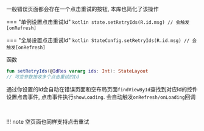 一般错误页面都会存在一个点击重试的按钮, 本库也简化了该操作

=== "单例设置点击重试Id"
    ```kotlin
    state.setRetryIds(R.id.msg) // 会触发[onRefresh]
    ```

=== "全局设置点击重试Id"
    ```kotlin
    StateConfig.setRetryIds(R.id.msg) // 会触发[onRefresh]
    ```

函数
```kotlin
fun setRetryIds(@IdRes vararg ids: Int): StateLayout
// 可变参数接收多个点击重试的Id
```

通过你设置的Id会自动在错误页面和空布局页面`findViewById`查找到对应Id的控件设置点击事件, 点击事件执行`showLoading`.
会自动触发`onRefresh/onLoading`回调

<br>

!!! note
    空页面也同样支持点击重试
